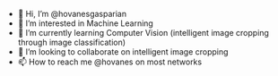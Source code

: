 - 👋 Hi, I’m @hovanesgasparian
- 👀 I’m interested in Machine Learning
- 🌱 I’m currently learning Computer Vision (intelligent image cropping through image classification)
- 💞️ I’m looking to collaborate on intelligent image cropping
- 📫 How to reach me @hovanes on most networks

<!---
hovanesgasparian/hovanesgasparian is a ✨ special ✨ repository because its `README.md` (this file) appears on your GitHub profile.
You can click the Preview link to take a look at your changes.
--->
